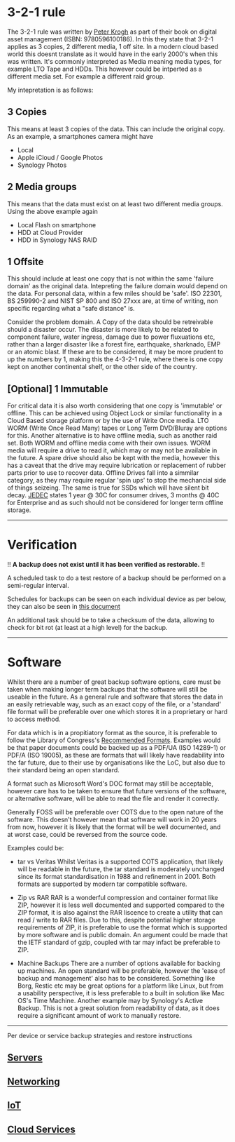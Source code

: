 # 3-2-1 rule
The 3-2-1 rule was written by [Peter Krogh](https://thedambook.com/about/) as part of their book on digital asset management (ISBN: 9780596100186). In this they state that 3-2-1 applies as 3 copies, 2 different media, 1 off site. In a modern cloud based world this doesnt translate as it would have in the early 2000's when this was written. It's commonly interpreted as Media meaning media types, for example LTO Tape and HDDs. This however could be intperted as a different media set. For example a different raid group.

My intepretation is as follows:

## 3 Copies
This means at least 3 copies of the data. This can include the original copy. As an example, a smartphones camera might have

* Local
* Apple iCloud / Google Photos
* Synology Photos

## 2 Media groups
This means that the data must exist on at least two different media groups. Using the above example again

* Local Flash on smartphone
* HDD at Cloud Provider
* HDD in Synology NAS RAID

## 1 Offsite
This should include at least one copy that is not within the same 'failure domain' as the original data. Intepreting the failure domain would depend on the data. For personal data, within a few miles should be 'safe'. ISO 22301, BS 259990-2 and NIST SP 800 and ISO 27xxx are, at time of writing, non specific regarding what a "safe distance" is.

Consider the problem domain. A Copy of the data should be retreivable should a disaster occur. The disaster is more likely to be related to component failure, water ingress, damage due to power fluxuations etc, rather than a larger disaster like a forest fire,  earthquake, sharknado, EMP or an atomic blast. If these are to be considered, it may be more prudent to up the numbers by 1, making this the 4-3-2-1 rule, where there is one copy kept on another continental shelf, or the other side of the country.

## [Optional] 1 Immutable
For critical data it is also worth considering that one copy is 'immutable' or offline. This can be achieved using Object Lock or similar functionality in a Cloud Based storage platform or by the use of Write Once media. LTO WORM (Write Once Read Many) tapes or Long Term DVD/Bluray are options for this. Another alternative is to have offline media, such as another raid set. Both WORM and offline media come with their own issues. WORM media will require a drive to read it, which may or may not be available in the future. A spare drive should also be kept with the media, however this has a caveat that the drive may require lubrication or replacement of rubber parts prior to use to recover data. Offline Drives fall into a simmilar category, as they may require regular 'spin ups' to stop the mechancial side of things seizeing. The same is true for SSDs which will have silent bit decay. [JEDEC](https://www.jedec.org/sites/default/files/Alvin_Cox%20%5BCompatibility%20Mode%5D_0.pdf) states 1 year @ 30C for consumer drives, 3 months @ 40C for Enterprise and as such should not be considered for longer term offline storage.

***

# Verification
:bangbang: **A backup does not exist until it has been verified as restorable.** :bangbang:

A scheduled task to do a test restore of a backup should be performed on a semi-regular interval. 

Schedules for backups can be seen on each individual device as per below, they can also be seen in [this document](verification.md)

An additional task should be to take a checksum of the data, allowing to check for bit rot (at least at a high level) for the backup.

***
# Software

Whilst there are a number of great backup software options, care must be taken when making longer term backups that the software will still be useable in the future. As a general rule and software that stores the data in an easily retrievable way, such as an exact copy of the file, or a 'standard' file format will be preferable over one which stores it in a proprietary or hard to access method.

For data which is in a propitiatory format as the source, it is preferable to follow the Library of Congress's [Recommended Formats](https://www.loc.gov/preservation/resources/rfs/TOC.html). Examples would be that paper documents could be backed up as a PDF/UA (ISO 14289-1) or PDF/A (ISO 19005), as these are formats that will likely have readability into the far future, due to their use by organisations like the LoC, but also due to their standard being an open standard.

A format such as Microsoft Word's DOC format may still be acceptable, however care has to be taken to ensure that future versions of the software, or alternative software, will be able to read the file and render it correctly.

Generally FOSS will be preferable over COTS due to the open nature of the software. This doesn't however mean that software will work in 20 years from now, however it is likely that the format will be well documented, and at worst case, could be reversed from the source code.

Examples could be:

* tar vs Veritas
Whilst Veritas is a supported COTS application, that likely will be readable in the future, the tar standard is moderately unchanged since its format standardisation in 1988 and refinement in 2001. Both formats are supported by modern tar compatible software.

* Zip vs RAR
RAR is a wonderful compression and container format like ZIP, however it is less well documented and supported compared to the ZIP format, it is also against the RAR liscence to create a utility that can read / write to RAR files. Due to this, despite potential higher storage requirements of ZIP, it is preferable to use the format which is supported by more software and is public domain. An argument could be made that the IETF standard of gzip, coupled with tar may infact be preferable to ZIP.

* Machine Backups
There are a number of options available for backing up machines. An open standard will be preferable, however the 'ease of backup and management' also has to be considered. Something like Borg, Restic etc may be great options for a platform like Linux, but from a usability perspective, it is less preferable to a built in solution like Mac OS's Time Machine. Another example may by Synology's Active Backup. This is not a great solution from readability of data, as it does require a significant amount of work to manually restore.

***
Per device or service backup strategies and restore instructions

## [Servers](/servers/README.md)
## [Networking](/networking/README.md)
## [IoT](/iot/README.md)
## [Cloud Services](/cloudservices/README.md)

